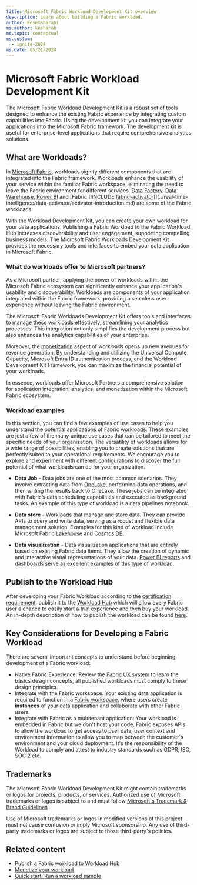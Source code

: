 ```yaml
---
title: Microsoft Fabric Workload Development Kit overview
description: Learn about building a Fabric workload.
author: KesemSharabi
ms.author: kesharab
ms.topic: conceptual
ms.custom:
  - ignite-2024
ms.date: 05/21/2024
---
```


# Microsoft Fabric Workload Development Kit

The Microsoft Fabric Workload Development Kit is a robust set of tools designed to enhance the existing Fabric experience by integrating custom capabilities into Fabric. Using the development kit you can integrate your applications into the Microsoft Fabric framework. The development kit is useful for enterprise-level applications that require comprehensive analytics solutions.

## What are Workloads?

In [Microsoft Fabric](../get-started/microsoft-fabric-overview.md), workloads signify different components that are integrated into the Fabric framework. Workloads enhance the usability of your service within the familiar Fabric workspace, eliminating the need to leave the Fabric environment for different services. [Data Factory](../data-factory/data-factory-overview.md), [Data Warehouse](../data-warehouse/data-warehousing.md), [Power BI](/power-bi/enterprise/service-premium-what-is) and [Fabric [!INCLUDE [fabric-activator](../real-time-intelligence//includes/fabric-activator.md)]](../real-time-intelligence/data-activator/activator-introduction.md) are some of the Fabric workloads.

With the Workload Development Kit, you can create your own workload for your data applications. Publishing a Fabric Workload to the Fabric Workload Hub increases discoverability and user engagement, supporting compelling business models. The Microsoft Fabric Workloads Development Kit provides the necessary tools and interfaces to embed your data application in Microsoft Fabric.

### What do workloads offer to Microsoft partners?

As a Microsoft partner, applying the power of workloads within the Microsoft Fabric ecosystem can significantly enhance your application's usability and discoverability. Workloads are components of your application integrated within the Fabric framework, providing a seamless user experience without leaving the Fabric environment.

The Microsoft Fabric Workloads Development Kit offers tools and interfaces to manage these workloads effectively, streamlining your analytics processes. This integration not only simplifies the development process but also enhances the analytics capabilities of your enterprise.

Moreover, the [monetization](monetization.md) aspect of workloads opens up new avenues for revenue generation. By understanding and utilizing the Universal Compute Capacity, Microsoft Entra ID authentication process, and the Workload Development Kit Framework, you can maximize the financial potential of your workloads.

In essence, workloads offer Microsoft Partners a comprehensive solution for application integration, analytics, and monetization within the Microsoft Fabric ecosystem.

### Workload examples

In this section, you can find a few examples of use cases to help you understand the potential applications of Fabric workloads. These examples are just a few of the many unique use cases that can be tailored to meet the specific needs of your organization. The versatility of workloads allows for a wide range of possibilities, enabling you to create solutions that are perfectly suited to your operational requirements. We encourage you to explore and experiment with different configurations to discover the full potential of what workloads can do for your organization.

* **Data Job** - Data jobs are one of the most common scenarios. They involve extracting data from [OneLake](../onelake/onelake-overview.md), performing data operations, and then writing the results back to OneLake. These jobs can be integrated with Fabric’s data scheduling capabilities and executed as background tasks. An example of this type of workload is a data pipelines notebook.

* **Data store** - Workloads that manage and store data. They can provide APIs to query and write data, serving as a robust and flexible data management solution. Examples for this kind of workload include Microsoft Fabric [Lakehouse](../data-engineering/lakehouse-overview.md) and [Cosmos DB](/azure/cosmos-db/introduction).

* **Data visualization** - Data visualization applications that are entirely based on existing Fabric data items. They allow the creation of dynamic and interactive visual representations of your data. [Power BI reports](/power-bi/consumer/end-user-reports) and [dashboards](/power-bi/create-reports/service-dashboards) serve as excellent examples of this type of workload.

## Publish to the Workload Hub
After developing your Fabric Workload according to the [certification requirement](publish-workload-requirements.md), publish it to the [Workload Hub](./more-workloads-add.md) which will allow every Fabric user a chance to easily start a trial experience and then buy your workload. An in-depth description of how to publish the workload can be found [here](./publish-workload-flow.md).

## Key Considerations for Developing a Fabric Workload
There are several important concepts to understand before beginning development of a Fabric workload:
- Native Fabric Experience: Review the [Fabric UX system](https://aka.ms/fabricux) to learn the basics design concepts, all published workloads must comply to these design principles.
- Integrate with the Fabric workspace: Your existing data application is required to function in a [Fabric workspace](../get-started/workspaces.md), where users create **instances** of your data application and collaborate with other Fabric users.
- Integrate with Fabric as a multitenant application: Your workload is embedded in Fabric but we don't host your code. Fabric exposes APIs to allow the workload to get access to user data, user context and environment information to allow you to map between the customer's environment and your cloud deployment. It's the responsibility of the Workload to comply and attest to industry standards such as GDPR, ISO, SOC 2 etc.

## Trademarks

The Microsoft Fabric Workload Development Kit might contain trademarks or logos for projects, products, or services. Authorized use of Microsoft trademarks or logos is subject to and must follow [Microsoft's Trademark & Brand Guidelines](https://www.microsoft.com/legal/intellectualproperty/trademarks/usage/general).

Use of Microsoft trademarks or logos in modified versions of this project must not cause confusion or imply Microsoft sponsorship.
Any use of third-party trademarks or logos are subject to those third-party's policies.

## Related content

* [Publish a Fabric workload to Workload Hub](publish-workload-flow.md)
* [Monetize your workload](monetization.md)
* [Quick start: Run a workload sample](quickstart-sample.md)
